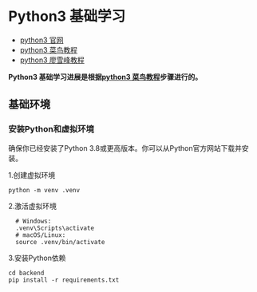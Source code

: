 # Python3 基础学习

- [python3 官网](https://www.python.org/)
- [python3 菜鸟教程](https://www.runoob.com/python3/python3-tutorial.html)
- [python3 廖雪峰教程](https://www.liaoxuefeng.com/wiki/1016959663602400)

**Python3 基础学习进展是根据[python3 菜鸟教程](https://www.runoob.com/python3/python3-tutorial.html)步骤进行的。**

## 基础环境

### 安装Python和虚拟环境

确保你已经安装了Python 3.8或更高版本。你可以从Python官方网站下载并安装。

1.创建虚拟环境

```shell
python -m venv .venv
```

2.激活虚拟环境

```shell
  # Windows:
  .venv\Scripts\activate
  # macOS/Linux:
  source .venv/bin/activate
```

3.安装Python依赖

```shell
cd backend
pip install -r requirements.txt
```